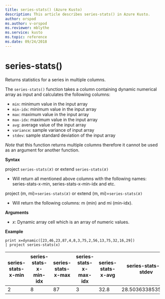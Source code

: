 ```yaml
---
title: series-stats() (Azure Kusto)
description: This article describes series-stats() in Azure Kusto.
author: orspod
ms.author: v-orspod
ms.reviewer: mblythe
ms.service: kusto
ms.topic: reference
ms.date: 09/24/2018
---
```

# series-stats()

Returns statistics for a series in multiple columns.  

The `series-stats()` function takes a column containing dynamic numerical array as input and calculates the following columns:
* `min`: minimum value in the input array
* `min-idx`: minimum value in the input array
* `max`: maximum value in the input array
* `max-idx`: maximum value in the input array
* `avg`: average value of the input array
* `variance`: sample variance of input array
* `stdev`: sample standard deviation of the input array

*Note* that this function returns multiple columns therefore it cannot be used as an argument for another function.

**Syntax**

project `series-stats(`*x*`)` or extend `series-stats(`*x*`)` 
* Will return all mentioned above columns with the following names: series-stats-x-min, series-stats-x-min-idx and etc.
 
project (m, mi)=`series-stats(`*x*`)` or extend (m, mi)=`series-stats(`*x*`)`
* Will return the following columns: m (min) and mi (min-idx).

**Arguments**

* *x*: Dynamic array cell which is an array of numeric values. 

**Example**

```kusto
print x=dynamic([23,46,23,87,4,8,3,75,2,56,13,75,32,16,29]) 
| project series-stats(x)

```

|series-stats-x-min|series-stats-x-min-idx|series-stats-x-max|series-stats-x-max-idx|series-stats-x-avg|series-stats-x-stdev|series-stats-x-variance|
|---|---|---|---|---|---|---|
|2|8|87|3|32.8|28.5036338535483|812.457142857143|
